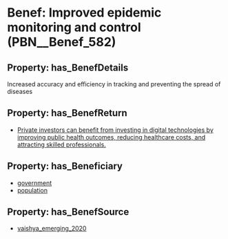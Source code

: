# Benef: __Improved epidemic monitoring and control__ (PBN__Benef_582)

## Property: has_BenefDetails

Increased accuracy and efficiency in tracking and preventing the spread of diseases

## Property: has_BenefReturn

* [Private investors can benefit from investing in digital technologies by improving public health outcomes, reducing healthcare costs, and attracting skilled professionals.](../BenefReturn/PBN__BenefReturn_635)

## Property: has_Beneficiary

* [government](../Stakeholder/PBN__Stakeholder_73)
* [population](../Stakeholder/PBN__Stakeholder_81)

## Property: has_BenefSource

* [vaishya_emerging_2020](../Article/PBN__Article_116)

